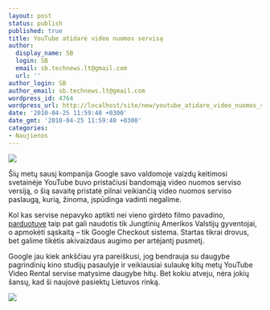 ```yaml
---
layout: post
status: publish
published: true
title: YouTube atidarė video nuomos servisą
author:
  display_name: SB
  login: SB
  email: sb.technews.lt@gmail.com
  url: ''
author_login: SB
author_email: sb.technews.lt@gmail.com
wordpress_id: 4764
wordpress_url: http://localhost/site/new/youtube_atidare_video_nuomos_servisa/
date: '2010-04-25 11:59:40 +0300'
date_gmt: '2010-04-25 11:59:40 +0300'
categories:
- Naujienos
---
```

<div class="imgright"><img src="http://t0.gstatic.com/images?q=tbn:f_SgmOEPcs9NrM:http://ssl.linuxbeach.net/vietnam/images/youtube-logo.png"  /></div>
<p>Šių metų sausį kompanija Google savo valdomoje vaizdų keitimosi svetainėje YouTube buvo pristačiusi bandomąją video nuomos serviso versiją, o šią savaitę pristatė pilnai veikiančią video nuomos serviso paslaugą, kurią, žinoma, įspūdinga vadinti negalime.</p>
<p>Kol kas servise nepavyko aptikti nei vieno girdėto filmo pavadino, <a class="ns" href="http://www.youtube.com/store">parduotuve</a> taip pat gali naudotis tik Jungtinių Amerikos Valstijų gyventojai, o apmokėti sąskaitą – tik Google Checkout sistema. Startas tikrai drovus, bet galime tikėtis akivaizdaus augimo per artėjantį pusmetį.</p>
<p>Google jau kiek ankščiau yra pareiškusi, jog bendrauja su daugybe pagrindinių kino studijų pasaulyje ir veikiausiai sulaukę kitų metų YouTube Video Rental servise matysime daugybe hitų. Bet kokiu atveju, nėra jokių šansų, kad ši naujovė pasiektų Lietuvos rinką.</p>
<p><img src="http://img.skitch.com/20100422-j3xbpm2x15pk5p19tf7c8wcqb7.jpg" /></p>
